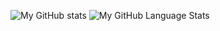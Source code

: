 ![My GitHub stats](https://github-readme-stats.vercel.app/api?username=WinG4merBR&show_icons=true&theme=dracula)
![My GitHub Language Stats](https://github-readme-stats.vercel.app/api/top-langs/?username=WinG4merBR&langs_count=5&theme=tokyonight)
